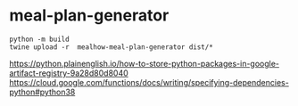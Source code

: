# meal-plan-generator

```shell
python -m build
twine upload -r  mealhow-meal-plan-generator dist/*
```

https://python.plainenglish.io/how-to-store-python-packages-in-google-artifact-registry-9a28d80d8040
https://cloud.google.com/functions/docs/writing/specifying-dependencies-python#python38
